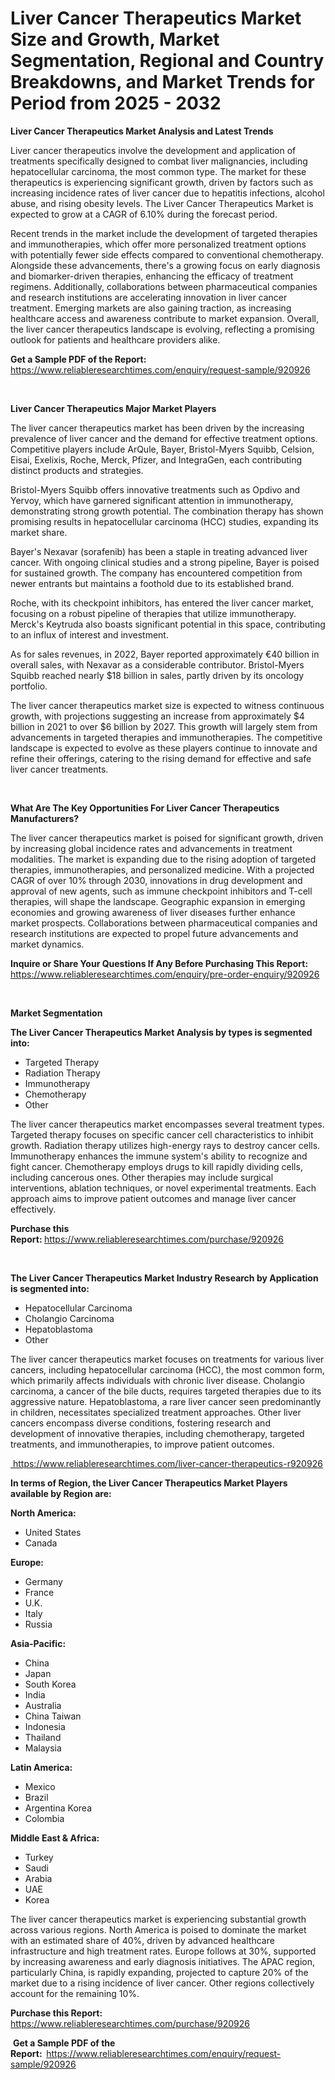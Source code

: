 <p><h1>Liver Cancer Therapeutics Market Size and Growth, Market Segmentation, Regional and Country Breakdowns, and Market Trends for Period from 2025 -  2032</h1></p><p><strong>Liver Cancer Therapeutics Market Analysis and Latest Trends</strong></p>
<p><p>Liver cancer therapeutics involve the development and application of treatments specifically designed to combat liver malignancies, including hepatocellular carcinoma, the most common type. The market for these therapeutics is experiencing significant growth, driven by factors such as increasing incidence rates of liver cancer due to hepatitis infections, alcohol abuse, and rising obesity levels. The Liver Cancer Therapeutics Market is expected to grow at a CAGR of 6.10% during the forecast period. </p><p>Recent trends in the market include the development of targeted therapies and immunotherapies, which offer more personalized treatment options with potentially fewer side effects compared to conventional chemotherapy. Alongside these advancements, there's a growing focus on early diagnosis and biomarker-driven therapies, enhancing the efficacy of treatment regimens. Additionally, collaborations between pharmaceutical companies and research institutions are accelerating innovation in liver cancer treatment. Emerging markets are also gaining traction, as increasing healthcare access and awareness contribute to market expansion. Overall, the liver cancer therapeutics landscape is evolving, reflecting a promising outlook for patients and healthcare providers alike.</p></p>
<p><strong>Get a Sample PDF of the Report:&nbsp;</strong> <a href="https://www.reliableresearchtimes.com/enquiry/request-sample/920926?utm_campaign=3006&utm_medium=2&utm_source=Github&utm_content=ia&utm_term=16042025&utm_id=liver-cancer-therapeutics">https://www.reliableresearchtimes.com/enquiry/request-sample/920926</a></p>
<p>&nbsp;</p>
<p><strong>Liver Cancer Therapeutics Major Market Players</strong></p>
<p><p>The liver cancer therapeutics market has been driven by the increasing prevalence of liver cancer and the demand for effective treatment options. Competitive players include ArQule, Bayer, Bristol-Myers Squibb, Celsion, Eisai, Exelixis, Roche, Merck, Pfizer, and IntegraGen, each contributing distinct products and strategies.</p><p>Bristol-Myers Squibb offers innovative treatments such as Opdivo and Yervoy, which have garnered significant attention in immunotherapy, demonstrating strong growth potential. The combination therapy has shown promising results in hepatocellular carcinoma (HCC) studies, expanding its market share.</p><p>Bayer's Nexavar (sorafenib) has been a staple in treating advanced liver cancer. With ongoing clinical studies and a strong pipeline, Bayer is poised for sustained growth. The company has encountered competition from newer entrants but maintains a foothold due to its established brand.</p><p>Roche, with its checkpoint inhibitors, has entered the liver cancer market, focusing on a robust pipeline of therapies that utilize immunotherapy. Merck's Keytruda also boasts significant potential in this space, contributing to an influx of interest and investment.</p><p>As for sales revenues, in 2022, Bayer reported approximately €40 billion in overall sales, with Nexavar as a considerable contributor. Bristol-Myers Squibb reached nearly $18 billion in sales, partly driven by its oncology portfolio.</p><p>The liver cancer therapeutics market size is expected to witness continuous growth, with projections suggesting an increase from approximately $4 billion in 2021 to over $6 billion by 2027. This growth will largely stem from advancements in targeted therapies and immunotherapies. The competitive landscape is expected to evolve as these players continue to innovate and refine their offerings, catering to the rising demand for effective and safe liver cancer treatments.</p></p>
<p>&nbsp;</p>
<p><strong>What Are The Key Opportunities For Liver Cancer Therapeutics Manufacturers?</strong></p>
<p><p>The liver cancer therapeutics market is poised for significant growth, driven by increasing global incidence rates and advancements in treatment modalities. The market is expanding due to the rising adoption of targeted therapies, immunotherapies, and personalized medicine. With a projected CAGR of over 10% through 2030, innovations in drug development and approval of new agents, such as immune checkpoint inhibitors and T-cell therapies, will shape the landscape. Geographic expansion in emerging economies and growing awareness of liver diseases further enhance market prospects. Collaborations between pharmaceutical companies and research institutions are expected to propel future advancements and market dynamics.</p></p>
<p><strong>Inquire or Share Your Questions If Any Before Purchasing This Report:</strong> <a href="https://www.reliableresearchtimes.com/enquiry/pre-order-enquiry/920926?utm_campaign=3006&utm_medium=2&utm_source=Github&utm_content=ia&utm_term=16042025&utm_id=liver-cancer-therapeutics">https://www.reliableresearchtimes.com/enquiry/pre-order-enquiry/920926</a></p>
<p>&nbsp;</p>
<p><strong>Market Segmentation</strong></p>
<p><strong>The Liver Cancer Therapeutics Market Analysis by types is segmented into:</strong></p>
<p><ul><li>Targeted Therapy</li><li>Radiation Therapy</li><li>Immunotherapy</li><li>Chemotherapy</li><li>Other</li></ul></p>
<p><p>The liver cancer therapeutics market encompasses several treatment types. Targeted therapy focuses on specific cancer cell characteristics to inhibit growth. Radiation therapy utilizes high-energy rays to destroy cancer cells. Immunotherapy enhances the immune system's ability to recognize and fight cancer. Chemotherapy employs drugs to kill rapidly dividing cells, including cancerous ones. Other therapies may include surgical interventions, ablation techniques, or novel experimental treatments. Each approach aims to improve patient outcomes and manage liver cancer effectively.</p></p>
<p><strong>Purchase this Report:&nbsp;</strong><a href="https://www.reliableresearchtimes.com/purchase/920926?utm_campaign=3006&utm_medium=2&utm_source=Github&utm_content=ia&utm_term=16042025&utm_id=liver-cancer-therapeutics">https://www.reliableresearchtimes.com/purchase/920926</a></p>
<p>&nbsp;</p>
<p><strong>The Liver Cancer Therapeutics Market Industry Research by Application is segmented into:</strong></p>
<p><ul><li>Hepatocellular Carcinoma</li><li>Cholangio Carcinoma</li><li>Hepatoblastoma</li><li>Other</li></ul></p>
<p><p>The liver cancer therapeutics market focuses on treatments for various liver cancers, including hepatocellular carcinoma (HCC), the most common form, which primarily affects individuals with chronic liver disease. Cholangio carcinoma, a cancer of the bile ducts, requires targeted therapies due to its aggressive nature. Hepatoblastoma, a rare liver cancer seen predominantly in children, necessitates specialized treatment approaches. Other liver cancers encompass diverse conditions, fostering research and development of innovative therapies, including chemotherapy, targeted treatments, and immunotherapies, to improve patient outcomes.</p></p>
<p><a href="https://www.reliableresearchtimes.com/liver-cancer-therapeutics-r920926?utm_campaign=3006&utm_medium=2&utm_source=Github&utm_content=ia&utm_term=16042025&utm_id=liver-cancer-therapeutics">&nbsp;https://www.reliableresearchtimes.com/liver-cancer-therapeutics-r920926</a></p>
<p><strong>In terms of Region, the Liver Cancer Therapeutics Market Players available by Region are:</strong></p>
<p>
    <p> <strong> North America: </strong>
        <ul>
            <li>United States</li>
            <li>Canada</li>
        </ul>
        </p> 
    <p> <strong> Europe: </strong>
        <ul>
            <li>Germany</li>
            <li>France</li>
            <li>U.K.</li>
            <li>Italy</li>
            <li>Russia</li>
        </ul>
        </p> 
    <p> <strong> Asia-Pacific: </strong>
        <ul>
            <li>China</li>
            <li>Japan</li>
            <li>South Korea</li>
            <li>India</li>
            <li>Australia</li>
            <li>China Taiwan</li>
            <li>Indonesia</li>
            <li>Thailand</li>
            <li>Malaysia</li>
        </ul>
        </p> 
    <p> <strong> Latin America: </strong>
        <ul>
            <li>Mexico</li>
            <li>Brazil</li>
            <li>Argentina Korea</li>
            <li>Colombia</li>
        </ul>
        </p> 
    <p> <strong> Middle East & Africa: </strong>
        <ul>
            <li>Turkey</li>
            <li>Saudi</li>
            <li>Arabia</li>
            <li>UAE</li>
            <li>Korea</li>
        </ul>
    </p>
    </p>
<p><p>The liver cancer therapeutics market is experiencing substantial growth across various regions. North America is poised to dominate the market with an estimated share of 40%, driven by advanced healthcare infrastructure and high treatment rates. Europe follows at 30%, supported by increasing awareness and early diagnosis initiatives. The APAC region, particularly China, is rapidly expanding, projected to capture 20% of the market due to a rising incidence of liver cancer. Other regions collectively account for the remaining 10%.</p></p>
<p><strong>Purchase this Report: </strong><a href="https://www.reliableresearchtimes.com/purchase/920926?utm_campaign=3006&utm_medium=2&utm_source=Github&utm_content=ia&utm_term=16042025&utm_id=liver-cancer-therapeutics">https://www.reliableresearchtimes.com/purchase/920926</a></p>
<p>&nbsp;<strong>Get a Sample PDF of the Report:&nbsp;&nbsp;</strong><a href="https://www.reliableresearchtimes.com/enquiry/request-sample/920926?utm_campaign=3006&utm_medium=2&utm_source=Github&utm_content=ia&utm_term=16042025&utm_id=liver-cancer-therapeutics">https://www.reliableresearchtimes.com/enquiry/request-sample/920926</a></p>
<p><strong></strong></p>
<p><p></p><p></p><p></p></p>